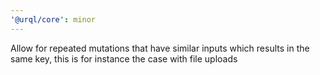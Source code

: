 ```yaml
---
'@urql/core': minor
---
```


Allow for repeated mutations that have similar inputs which results in the same key, this is for instance the case with file uploads
